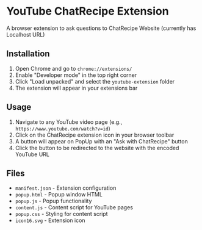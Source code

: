 # YouTube ChatRecipe Extension

A browser extension to ask questions to ChatRecipe Website (currently has Localhost URL)

## Installation

1. Open Chrome and go to `chrome://extensions/`
2. Enable "Developer mode" in the top right corner
3. Click "Load unpacked" and select the `youtube-extension` folder
4. The extension will appear in your extensions bar

## Usage

1. Navigate to any YouTube video page (e.g., `https://www.youtube.com/watch?v=id`)
2. Click on the ChatRecipe extension icon in your browser toolbar
3. A button will appear on PopUp with an "Ask with ChatRecipe" button
4. Click the button to be redirected to the website with the encoded YouTube URL


## Files

- `manifest.json` - Extension configuration
- `popup.html` - Popup window HTML
- `popup.js` - Popup functionality
- `content.js` - Content script for YouTube pages
- `popup.css` - Styling for content script
- `icon16.svg` - Extension icon
